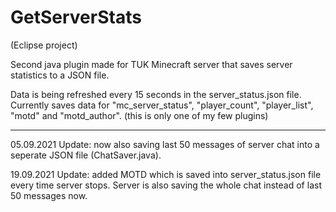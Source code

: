 # GetServerStats
(Eclipse project)

Second java plugin made for TUK Minecraft server that saves server statistics to a JSON file.

Data is being refreshed every 15 seconds in the server_status.json file.
Currently saves data for "mc_server_status", "player_count", "player_list", "motd" and "motd_author".
(this is only one of my few plugins)

***

05.09.2021 Update: now also saving last 50 messages of server chat into a seperate JSON file (ChatSaver.java).

19.09.2021 Update: added MOTD which is saved into server_status.json file every time server stops. Server is also saving the whole chat instead of last 50 messages now.
